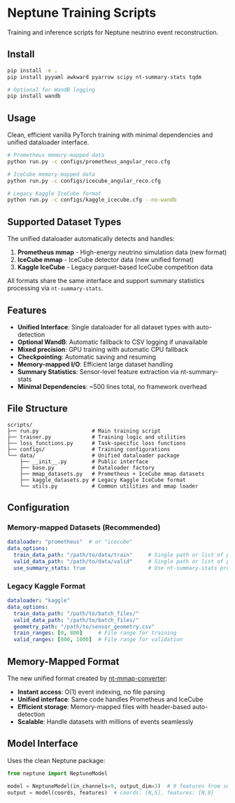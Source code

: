 # Neptune Training Scripts  

Training and inference scripts for Neptune neutrino event reconstruction.

## Install

```bash
pip install -e .
pip install pyyaml awkward pyarrow scipy nt-summary-stats tqdm

# Optional for WandB logging
pip install wandb
```

## Usage

Clean, efficient vanilla PyTorch training with minimal dependencies and unified dataloader interface.

```bash
# Prometheus memory-mapped data
python run.py -c configs/prometheus_angular_reco.cfg

# IceCube memory-mapped data  
python run.py -c configs/icecube_angular_reco.cfg

# Legacy Kaggle IceCube format
python run.py -c configs/kaggle_icecube.cfg --no-wandb
```

## Supported Dataset Types

The unified dataloader automatically detects and handles:

1. **Prometheus mmap** - High-energy neutrino simulation data (new format)
2. **IceCube mmap** - IceCube detector data (new unified format) 
3. **Kaggle IceCube** - Legacy parquet-based IceCube competition data

All formats share the same interface and support summary statistics processing via `nt-summary-stats`.

## Features

- **Unified Interface**: Single dataloader for all dataset types with auto-detection
- **Optional WandB**: Automatic fallback to CSV logging if unavailable
- **Mixed precision**: GPU training with automatic CPU fallback  
- **Checkpointing**: Automatic saving and resuming
- **Memory-mapped I/O**: Efficient large dataset handling
- **Summary Statistics**: Sensor-level feature extraction via nt-summary-stats
- **Minimal Dependencies**: ~500 lines total, no framework overhead

## File Structure

```
scripts/
├── run.py                 # Main training script
├── trainer.py             # Training logic and utilities  
├── loss_functions.py      # Task-specific loss functions
├── configs/               # Training configurations
└── data/                  # Unified dataloader package
    ├── __init__.py        # Public interface
    ├── base.py            # Dataloader factory
    ├── mmap_datasets.py   # Prometheus + IceCube mmap datasets
    ├── kaggle_datasets.py # Legacy Kaggle IceCube format
    └── utils.py           # Common utilities and mmap loader
```

## Configuration

### Memory-mapped Datasets (Recommended)

```yaml  
dataloader: "prometheus"  # or "icecube" 
data_options:
  train_data_path: "/path/to/data/train"     # Single path or list of paths
  valid_data_path: "/path/to/data/valid"     # Single path or list of paths  
  use_summary_stats: true                    # Use nt-summary-stats processing
```

### Legacy Kaggle Format

```yaml
dataloader: "kaggle"
data_options:
  train_data_path: "/path/to/batch_files/"
  valid_data_path: "/path/to/batch_files/"
  geometry_path: "/path/to/sensor_geometry.csv"
  train_ranges: [0, 800]     # File range for training
  valid_ranges: [800, 1000]  # File range for validation
```

## Memory-Mapped Format

The new unified format created by [nt-mmap-converter](https://github.com/yourname/nt-mmap-converter):

- **Instant access**: O(1) event indexing, no file parsing
- **Unified interface**: Same code handles Prometheus and IceCube  
- **Efficient storage**: Memory-mapped files with header-based auto-detection
- **Scalable**: Handle datasets with millions of events seamlessly

## Model Interface

Uses the clean Neptune package:

```python  
from neptune import NeptuneModel

model = NeptuneModel(in_channels=9, output_dim=3)  # 9 features from summary stats
output = model(coords, features)  # coords: [N,5], features: [N,9]
```